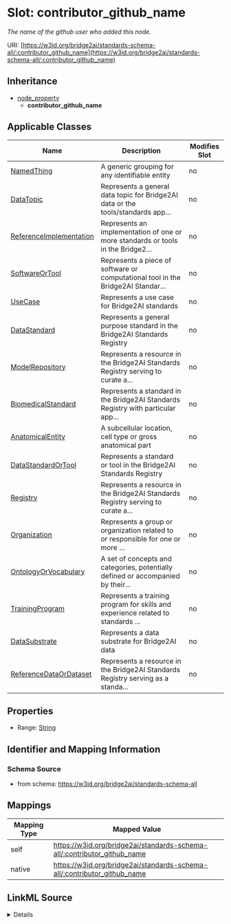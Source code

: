 

# Slot: contributor_github_name


_The name of the github user who added this node._





URI: [https://w3id.org/bridge2ai/standards-schema-all/:contributor_github_name](https://w3id.org/bridge2ai/standards-schema-all/:contributor_github_name)




## Inheritance

* [node_property](node_property.md)
    * **contributor_github_name**






## Applicable Classes

| Name | Description | Modifies Slot |
| --- | --- | --- |
| [NamedThing](NamedThing.md) | A generic grouping for any identifiable entity |  no  |
| [DataTopic](DataTopic.md) | Represents a general data topic for Bridge2AI data or the tools/standards app... |  no  |
| [ReferenceImplementation](ReferenceImplementation.md) | Represents an implementation of one or more standards or tools in the Bridge2... |  no  |
| [SoftwareOrTool](SoftwareOrTool.md) | Represents a piece of software or computational tool in the Bridge2AI Standar... |  no  |
| [UseCase](UseCase.md) | Represents a use case for Bridge2AI standards |  no  |
| [DataStandard](DataStandard.md) | Represents a general purpose standard in the Bridge2AI Standards Registry |  no  |
| [ModelRepository](ModelRepository.md) | Represents a resource in the Bridge2AI Standards Registry serving to curate a... |  no  |
| [BiomedicalStandard](BiomedicalStandard.md) | Represents a standard in the Bridge2AI Standards Registry with particular app... |  no  |
| [AnatomicalEntity](AnatomicalEntity.md) | A subcellular location, cell type or gross anatomical part |  no  |
| [DataStandardOrTool](DataStandardOrTool.md) | Represents a standard or tool in the Bridge2AI Standards Registry |  no  |
| [Registry](Registry.md) | Represents a resource in the Bridge2AI Standards Registry serving to curate a... |  no  |
| [Organization](Organization.md) | Represents a group or organization related to or responsible for one or more ... |  no  |
| [OntologyOrVocabulary](OntologyOrVocabulary.md) | A set of concepts and categories, potentially defined or accompanied by their... |  no  |
| [TrainingProgram](TrainingProgram.md) | Represents a training program for skills and experience related to standards ... |  no  |
| [DataSubstrate](DataSubstrate.md) | Represents a data substrate for Bridge2AI data |  no  |
| [ReferenceDataOrDataset](ReferenceDataOrDataset.md) | Represents a resource in the Bridge2AI Standards Registry serving as a standa... |  no  |







## Properties

* Range: [String](String.md)





## Identifier and Mapping Information







### Schema Source


* from schema: https://w3id.org/bridge2ai/standards-schema-all




## Mappings

| Mapping Type | Mapped Value |
| ---  | ---  |
| self | https://w3id.org/bridge2ai/standards-schema-all/:contributor_github_name |
| native | https://w3id.org/bridge2ai/standards-schema-all/:contributor_github_name |




## LinkML Source

<details>
```yaml
name: contributor_github_name
description: The name of the github user who added this node.
from_schema: https://w3id.org/bridge2ai/standards-schema-all
rank: 1000
is_a: node_property
domain: NamedThing
alias: contributor_github_name
domain_of:
- NamedThing
range: string

```
</details>